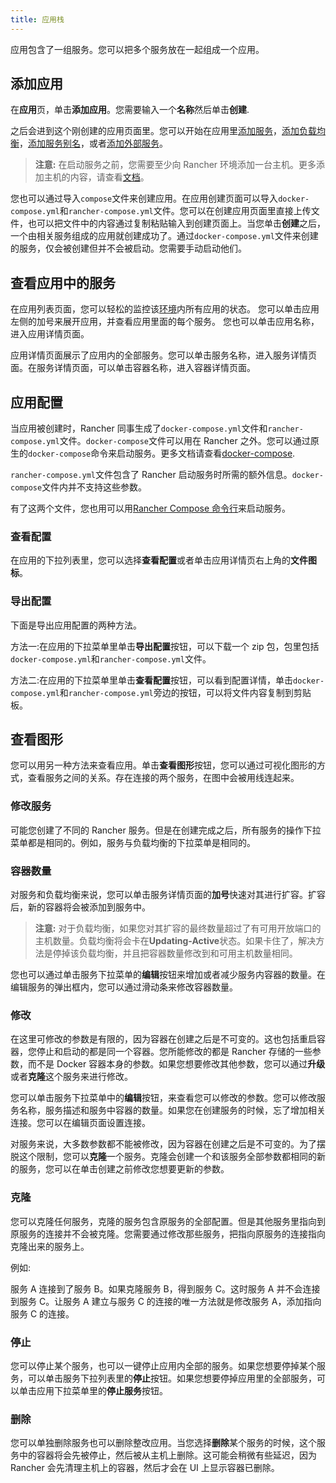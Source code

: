 ```yaml
---
title: 应用栈
---
```


应用包含了一组服务。您可以把多个服务放在一起组成一个应用。

## 添加应用

在**应用**页，单击**添加应用**。您需要输入一个**名称**然后单击**创建**.

之后会进到这个刚创建的应用页面里。您可以开始在应用里[添加服务](/docs/rancher1/infrastructure/cattle/adding-services/_index)，[添加负载均衡](/docs/rancher1/infrastructure/cattle/adding-load-balancers/_index)，[添加服务别名](/docs/rancher1/infrastructure/cattle/adding-service-alias/_index)，或者[添加外部服务](/docs/rancher1/infrastructure/cattle/adding-external-services/_index)。

> **注意:** 在启动服务之前，您需要至少向 Rancher 环境添加一台主机。更多添加主机的内容，请查看[文档](/docs/rancher1/infrastructure/hosts/_index)。

您也可以通过导入`compose`文件来创建应用。在应用创建页面可以导入`docker-compose.yml`和`rancher-compose.yml`文件。您可以在创建应用页面里直接上传文件，也可以把文件中的内容通过复制粘贴输入到创建页面上。当您单击**创建**之后，一个由相关服务组成的应用就创建成功了。通过`docker-compose.yml`文件来创建的服务，仅会被创建但并不会被启动。您需要手动启动他们。

## 查看应用中的服务

在应用列表页面，您可以轻松的监控该[环境](/docs/rancher1/configurations/environments/_index)内所有应用的状态。
您可以单击应用左侧的加号来展开应用，并查看应用里面的每个服务。 您也可以单击应用名称，进入应用详情页面。

应用详情页面展示了应用内的全部服务。您可以单击服务名称，进入服务详情页面。在服务详情页面，可以单击容器名称，进入容器详情页面。

## 应用配置

当应用被创建时，Rancher 同事生成了`docker-compose.yml`文件和`rancher-compose.yml`文件。`docker-compose`文件可以用在 Rancher 之外。您可以通过原生的`docker-compose`命令来启动服务。更多文档请查看[docker-compose](https://docs.docker.com/compose/).

`rancher-compose.yml`文件包含了 Rancher 启动服务时所需的额外信息。`docker-compose`文件内并不支持这些参数。

有了这两个文件，您也用可以用[Rancher Compose 命令行](/docs/rancher1/infrastructure/cattle/rancher-compose/_index)来启动服务。

### 查看配置

在应用的下拉列表里，您可以选择**查看配置**或者单击应用详情页右上角的**文件图标**。

### 导出配置

下面是导出应用配置的两种方法。

方法一:在应用的下拉菜单里单击**导出配置**按钮，可以下载一个 zip 包，包里包括`docker-compose.yml`和`rancher-compose.yml`文件。

方法二:在应用的下拉菜单里单击**查看配置**按钮，可以看到配置详情，单击`docker-compose.yml`和`rancher-compose.yml`旁边的按钮，可以将文件内容复制到剪贴板。

## 查看图形

您可以用另一种方法来查看应用。单击**查看图形**按钮，您可以通过可视化图形的方式，查看服务之间的关系。存在连接的两个服务，在图中会被用线连起来。

### 修改服务

可能您创建了不同的 Rancher 服务。但是在创建完成之后，所有服务的操作下拉菜单都是相同的。例如，服务与负载均衡的下拉菜单是相同的。

### 容器数量

对服务和负载均衡来说，您可以单击服务详情页面的**加号**快速对其进行扩容。扩容后，新的容器将会被添加到服务中。

> **注意:** 对于负载均衡，如果您对其扩容的最终数量超过了有可用开放端口的主机数量。负载均衡将会卡在**Updating-Active**状态。如果卡住了，解决方法是停掉该负载均衡，并且把容器数量修改到和可用主机数量相同。

您也可以通过单击服务下拉菜单的**编辑**按钮来增加或者减少服务内容器的数量。在编辑服务的弹出框内，您可以通过滑动条来修改容器数量。

### 修改

在这里可修改的参数是有限的，因为容器在创建之后是不可变的。这也包括重启容器，您停止和启动的都是同一个容器。您所能修改的都是 Rancher 存储的一些参数，而不是 Docker 容器本身的参数。如果您想要修改其他参数，您可以通过**升级**或者**克隆**这个服务来进行修改。

您可以单击服务下拉菜单中的**编辑**按钮，来查看您可以修改的参数。您可以修改服务名称，服务描述和服务中容器的数量。如果您在创建服务的时候，忘了增加相关连接。您可以在编辑页面设置连接。

对服务来说，大多数参数都不能被修改，因为容器在创建之后是不可变的。为了摆脱这个限制，您可以**克隆**一个服务。克隆会创建一个和该服务全部参数都相同的新的服务，您可以在单击创建之前修改您想要更新的参数。

### 克隆

您可以克隆任何服务，克隆的服务包含原服务的全部配置。但是其他服务里指向到原服务的连接并不会被克隆。您需要通过修改那些服务，把指向原服务的连接指向克隆出来的服务上。

例如:

服务 A 连接到了服务 B。如果克隆服务 B，得到服务 C。这时服务 A 并不会连接到服务 C。让服务 A 建立与服务 C 的连接的唯一方法就是修改服务 A，添加指向服务 C 的连接。

### 停止

您可以停止某个服务，也可以一键停止应用内全部的服务。如果您想要停掉某个服务，可以单击服务下拉列表里的**停止**按钮。如果您想要停掉应用里的全部服务，可以单击应用下拉菜单里的**停止服务**按钮。

### 删除

您可以单独删除服务也可以删除整改应用。当您选择**删除**某个服务的时候，这个服务中的容器将会先被停止，然后被从主机上删除。这可能会稍微有些延迟，因为 Rancher 会先清理主机上的容器，然后才会在 UI 上显示容器已删除。
